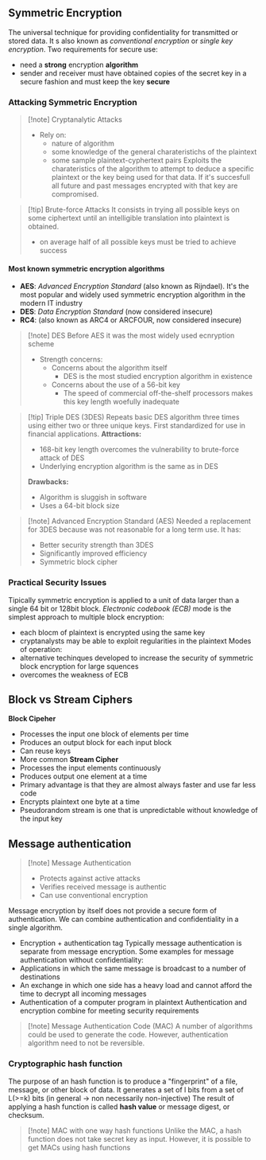 ## Symmetric Encryption
The universal technique for providing confidentiality for transmitted or stored data. It s also known as *conventional encryption* or *single key encryption*.
Two requirements for secure use:
- need a **strong** encryption **algorithm**
- sender and receiver must have obtained copies of the secret key in a secure fashion and must keep the key **secure**
### Attacking Symmetric Encryption
>[!note] Cryptanalytic Attacks
>- Rely on:
>	- nature of algorithm
>	- some knowledge of the general charateristichs of the plaintext
>	- some sample plaintext-cyphertext pairs
>Exploits the charateristics of the algorithm to attempt to deduce a specific plaintext or the key being used for that data. If it's succesfull all future and past messages encrypted with that key are compromised.

>[!tip] Brute-force Attacks
>It consists in trying all possible keys on some ciphertext until an intelligible translation into plaintext is obtained.
>- on average half of all possible keys must be tried to achieve success

#### Most known symmetric encryption algorithms
- **AES**: *Advanced Encryption Standard* (also known as Rijndael). It's the most popular and widely used symmetric encryption algorithm in the modern IT industry
- **DES**: *Data Encryption Standard* (now considered insecure)
- **RC4**: (also known as ARC4 or ARCFOUR, now considered insecure)

>[!note] DES
>Before AES it was the most widely used ecnryption scheme
>- Strength concerns:
>	- Concerns about the algorithm itself
>		- DES is the most studied encryption algorithm in existence
>	- Concerns about the use of a 56-bit key
>		- The speed of commercial off-the-shelf processors makes this key length woefully inadequate

>[!tip] Triple DES (3DES)
>Repeats basic DES algorithm three times using either two or three unique keys.
>First standardized for use in financial applications.
>**Attractions:** 
>- 168-bit key length overcomes the vulnerability to brute-force attack of DES 
>- Underlying encryption algorithm is the same as in DES
>
>**Drawbacks:**
>- Algorithm is sluggish in software 
>- Uses a 64-bit block size

>[!note] Advanced Encryption Standard (AES)
>Needed a replacement for 3DES because was not reasonable for a long term use. 
>It has:
>- Better security strength than 3DES
>- Significantly improved efficiency
>- Symmetric block cipher

### Practical Security Issues
Tipically symmetric encryption is applied to a unit of data larger than a single 64 bit or 128bit block.
*Electronic codebook (ECB)* mode is the simplest approach to multiple block encryption:
- each blocm of plaintext is encrypted using the same key
- cryptanalysts may be able to exploit regularities in the plaintext
Modes of operation:
- alternative techinques developed to increase the security of symmetric block encryption for large squences
- overcomes the weakness of ECB
## Block vs Stream Ciphers
**Block Cipeher**
- Processes the input one block of elements per time
- Produces an output block for each input block
- Can reuse keys
- More common
**Stream Cipher**
- Processes the input elements continuously
- Produces output one element at a time
- Primary advantage is that they are almost always faster and use far less code
- Encrypts plaintext one byte at a time
- Pseudorandom stream is one that is unpredictable without knowledge of the input key

## Message authentication

>[!note] Message Authentication
>- Protects against active attacks
>- Verifies received message is authentic 
>- Can use conventional encryption

Message encryption by itself does not provide a secure form of authentication. We can combine authentication and confidentiality in a single algorithm.
- Encryption + authentication tag
Typically message authentication is separate from message encryption.
Some examples for message authentication without confidentiality:
- Applications in which the same message is broadcast to a number of destinations
- An exchange in which one side has a heavy load and cannot afford the time to decrypt all incoming messages
- Authentication of a computer program in plaintext
Authentication and encryption combine for meeting security requirements

>[!note] Message Authentication Code (MAC)
>A number of algorithms could be used to generate the code. However, authentication algorithm need to not be reversible.

### Cryptographic hash function
The purpose of an hash function is to produce a "fingerprint" of a file, message, or other block of data. It generates a set of l bits from a set of L(>=k) bits (in general $\to$ non necessarily non-injective)
The result of applying a hash function is called **hash value** or message digest, or checksum.

>[!note] MAC with one way hash functions
>Unlike the MAC, a hash function does not take secret key as input. However, it is possible to get MACs using hash functions
